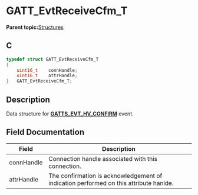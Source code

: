 # GATT\_EvtReceiveCfm\_T

**Parent topic:**[Structures](GUID-3BBA6E22-85EE-4B8F-BC37-840881963D97.md)

## C

```c
typedef struct GATT_EvtReceiveCfm_T
{
    uint16_t    connHandle;
    uint16_t    attrHandle;
}   GATT_EvtReceiveCfm_T;
```

## Description

Data structure for **[GATTS\_EVT\_HV\_CONFIRM](GUID-20EFFBD2-7D3F-40CA-B85C-8FD3202D9933.md)** event.

## Field Documentation

|Field|Description|
|-----|-----------|
|connHandle|Connection handle associated with this connection.|
|attrHandle|The confirmation is acknowledgement of indication performed on this attribute hanlde.|

